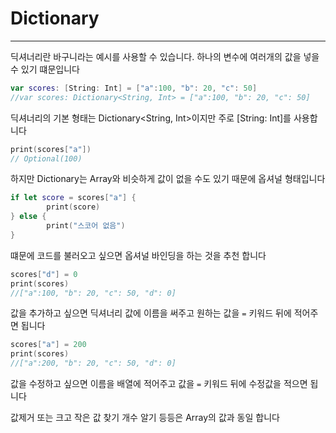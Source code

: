 # Dictionary

---

딕셔너리란 바구니라는 예시를 사용할 수 있습니다. 하나의 변수에 여러개의 값을 넣을 수 있기 떄문입니다

```swift
var scores: [String: Int] = ["a":100, "b": 20, "c": 50]
//var scores: Dictionary<String, Int> = ["a":100, "b": 20, "c": 50]
```

딕셔너리의 기본 형태는 Dictionary<String, Int>이지만 주로 [String: Int]를 사용합니다

```swift
print(scores["a"])
// Optional(100)
```

하지만 Dictionary는 Array와 비슷하게 값이 없을 수도 있기 때문에 옵셔널 형태입니다

```swift
if let score = scores["a"] {
		print(score)
} else {
		print("스코어 없음")
}
```

떄문에 코드를 불러오고 싶으면 옵셔널 바인딩을 하는 것을 추천 합니다

```swift
scores["d"] = 0
print(scores)
//["a":100, "b": 20, "c": 50, "d": 0]
```

값을 추가하고 싶으면 딕셔너리 값에 이름을 써주고 원하는 값을 `=` 키워드 뒤에 적어주면 됩니다

```swift
scores["a"] = 200
print(scores)
//["a":200, "b": 20, "c": 50, "d": 0]
```

값을 수정하고 싶으면 이름을 배열에 적어주고 값을 `=` 키워드 뒤에 수정값을 적으면 됩니다 

값제거 또는 크고 작은 값 찾기 개수 알기 등등은 Array의 값과 동일 합니다